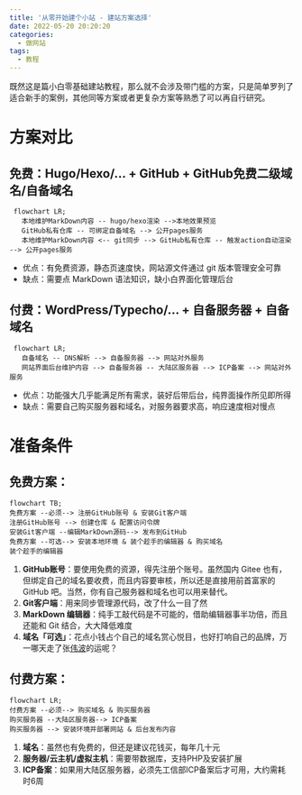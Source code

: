 ```yaml
---
title: '从零开始建个小站 - 建站方案选择'
date: 2022-05-20 20:20:20
categories:
  - 做网站
tags:
  - 教程
---
```

既然这是篇小白零基础建站教程，那么就不会涉及带门槛的方案，只是简单罗列了适合新手的案例，其他同等方案或者更复杂方案等熟悉了可以再自行研究。
<!-- more -->
# 方案对比
## 免费：**Hugo/Hexo/... + GitHub + GitHub免费二级域名/自备域名**

```mermaid
 flowchart LR;
   本地维护MarkDown内容 -- hugo/hexo渲染 -->本地效果预览
   GitHub私有仓库 -- 可绑定自备域名 --> 公开pages服务
   本地维护MarkDown内容 <-- git同步 --> GitHub私有仓库 -- 触发action自动渲染 --> 公开pages服务
```

- 优点：有免费资源，静态页速度快，网站源文件通过 git 版本管理安全可靠
- 缺点：需要点 MarkDown 语法知识，缺小白界面化管理后台

## 付费：**WordPress/Typecho/... + 自备服务器 + 自备域名**

```mermaid
 flowchart LR;
   自备域名 -- DNS解析 --> 自备服务器 --> 网站对外服务
   网站界面后台维护内容 --> 自备服务器 -- 大陆区服务器 --> ICP备案 --> 网站对外服务
```

- 优点：功能强大几乎能满足所有需求，装好后带后台，纯界面操作所见即所得
- 缺点：需要自己购买服务器和域名，对服务器要求高，响应速度相对慢点

# 准备条件
## 免费方案：

```mermaid
flowchart TB;
免费方案 --必须--> 注册GitHub账号 & 安装Git客户端
注册GitHub账号 --> 创建仓库 & 配置访问令牌
安装Git客户端 --编辑MarkDown源码--> 发布到GitHub
免费方案 --可选--> 安装本地环境 & 装个趁手的编辑器 & 购买域名
装个趁手的编辑器
```

  1. **GitHub账号**：要使用免费的资源，得先注册个账号。虽然国内 Gitee 也有，但绑定自己的域名要收费，而且内容要审核，所以还是直接用前首富家的 GitHub 吧。当然，你有自己服务器和域名也可以用来替代。
  2. **Git客户端**：用来同步管理源代码，改了什么一目了然
  3. **MarkDown 编辑器**：纯手工敲代码是不可能的，借助编辑器事半功倍，而且还能和 Git 结合，大大降低难度
  4. **域名「可选」**：花点小钱占个自己的域名赏心悦目，也好打响自己的品牌，万一哪天走了张[伟波](/ "微博在2010年耗资800万收购 weibo.com")的运呢？

## 付费方案：

```mermaid
flowchart LR;
付费方案 --必须--> 购买域名 & 购买服务器
购买服务器 --大陆区服务器--> ICP备案
购买服务器 --> 安装环境并部署网站 & 后台发布内容
```

  1. **域名**：虽然也有免费的，但还是建议花钱买，每年几十元
  2. **服务器/云主机/虚拟主机**：需要带数据库，支持PHP及安装扩展
  3. **ICP备案**：如果用大陆区服务器，必须先工信部ICP备案后才可用，大约需耗时6周

<script type="text/javascript" async
  src="https://cdn.staticfile.org/mermaid/9.1.1/mermaid.min.js">
</script>
